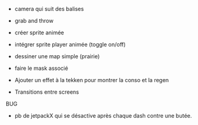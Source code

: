 -   camera qui suit des balises
- grab and throw 
-   créer sprite animée
-   intégrer sprite player animée (toggle on/off)

-   dessiner une map simple (prairie)
-   faire le mask associé

-   Ajouter un effet à la tekken pour montrer
    la conso et la regen

-   Transitions entre screens

BUG

-   pb de jetpackX qui se désactive après chaque dash contre une butée.
